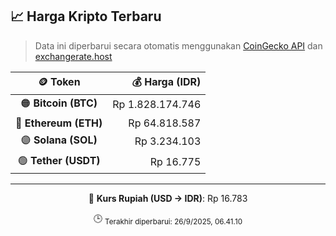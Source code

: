 

<!-- HARGA_KRIPTO -->
## 📈 Harga Kripto Terbaru

> Data ini diperbarui secara otomatis menggunakan [CoinGecko API](https://www.coingecko.com/) dan [exchangerate.host](https://exchangerate.host/)

<div align="center">

| 🪙 Token | 💰 Harga (IDR) |
|:------:|---------------:|
| 🟠 **Bitcoin (BTC)**   | Rp 1.828.174.746 |
| 🔵 **Ethereum (ETH)**  | Rp 64.818.587 |
| 🟣 **Solana (SOL)**    | Rp 3.234.103 |
| 🟢 **Tether (USDT)**   | Rp 16.775 |

---

💱 **Kurs Rupiah (USD → IDR)**: Rp 16.783

🕒 <sub>Terakhir diperbarui: 26/9/2025, 06.41.10</sub>

</div>
<!-- /HARGA_KRIPTO -->